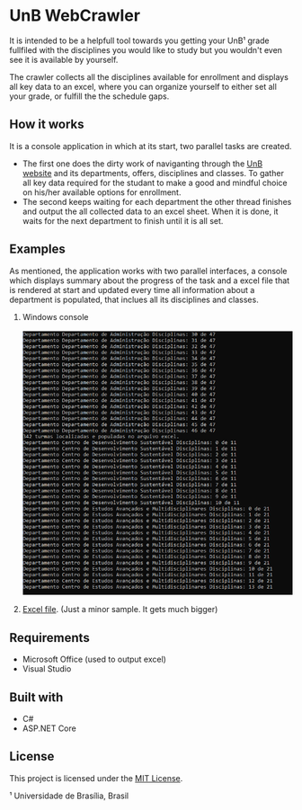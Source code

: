 # UnB WebCrawler
 It is intended to be a helpfull tool towards you getting your UnB¹ grade fullfiled with the disciplines you would like to study but you wouldn't even see it is available by yourself.

 The crawler collects all the disciplines available for enrollment and displays all key data to an excel, where you can organize yourself to either set all your grade, or fulfill the the schedule gaps.

## How it works
 It is a console application in which at its start, two parallel tasks are created. 
   * The first one does the dirty work of naviganting through the [UnB website](https://matriculaweb.unb.br/graduacao/oferta_dep.aspx?cod=1) and its departments, offers, disciplines and classes. To gather all key data required for the studant to make a good and mindful choice on his/her available options for enrollment.
   * The second keeps waiting for each department the other thread finishes and output the all collected data to an excel sheet. When it is done, it waits for the next department to finish until it is all set.

## Examples
 As mentioned, the application works with two parallel interfaces, a console which displays summary about the progress of the task and a excel file that is rendered at start and updated every time all information about a department is populated, that inclues all its disciplines and classes.
 
  1. Windows console
     <a href="UnBWebCrawler/Attachments/UnB%20Crawler%20console.png?raw=true" target="_blank"><div><img src="UnBWebCrawler/Attachments/UnB%20Crawler%20console.png" alt="Windows console" width="500px"/></div></a>
  
  2. <a href="UnBWebCrawler/Attachments/UnB%20Classes.xlsx" target="_blank">Excel file</a>. (Just a minor sample. It gets much bigger)
  
## Requirements
  * Microsoft Office (used to output excel)
  * Visual Studio

## Built with
  * C#
  * ASP.NET Core

## License
  This project is licensed under the [MIT License](https://opensource.org/licenses/MIT).


¹ Universidade de Brasília, Brasil
